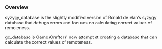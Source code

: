 ### Overview

syzygy_database is the slightly modified version of Ronald de Man’s syzygy database that debugs errors and focuses on calculating correct values of remoteness. 

gc_database is GamesCrafters' new attempt at creating a database that can calculate the correct values of remoteness.